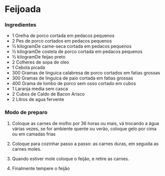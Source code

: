 # Feijoada

### Ingredientes

* 1 Orelha de porco cortada em pedacos pequenos
* 2 Pes de porco cortados em pedacos pequenos
* ½ kilogramDe carne-seca cortada em pedacos pequenos
* ½ kilogramDe costela de porco cortada em pedacos pequenos
* ½ kilogramDe feijao preto
* 2 Colheres de sopa de oleo
* 1 Cebola picada
* 300 Gramas de linguica calabresa de porco cortados em fatias grossas
* 300 Gramas de linguica de paio cortada em fatias grossas
* 400 Grama de lombo de porco sem osso cortado em cubos
* 1 Laranja media sem casca
* 2 Cubos de Caldo de Bacon Arisco
* 2 Litros de agua fervente

### Modo de preparo

1. Coloque as carnes de molho por 36 horas ou mais, vá trocando a água várias vezes, se for ambiente quente ou verão, coloque gelo por cima ou em camadas frias

2. Coloque para cozinhar passo a passo: as carnes duras, em seguida as carnes moles.
3. Quando estiver mole coloque o feijão, e retire as carnes.
4. Finalmente tempere o feijão